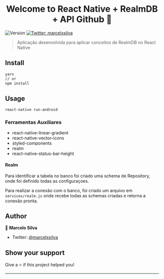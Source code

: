 <h1 align="center">Welcome to React Native + RealmDB + API Github 👋</h1>
<p>
  <img alt="Version" src="https://img.shields.io/badge/version-0.0.1-blue.svg?cacheSeconds=2592000" />
  <a href="https://twitter.com/marcelxsilva" target="_blank">
    <img alt="Twitter: marcelxsilva" src="https://img.shields.io/twitter/follow/marcelxsilva.svg?style=social" />
  </a>
</p>

> Aplicação desenvolvida para aplicar conceitos de RealmDB no React Native

## Install

```sh
yarn
// or
npm install
```

## Usage

```sh
react-native run-android
```

### Ferramentas Auxiliares
 - react-native-linear-gradient
 - react-native-vector-icons
 - styled-components
 - realm
 - react-native-status-bar-height
 
#### Realm

Para identificar a tabela no banco foi criado uma schema de Repository, onde foi definido todas as configuraçoes.

Para realizar a conexão com o banco, foi criado um arquivo em <code>services/realm.js</code> onde recebe todas as schemas criadas e retorna a conexão pronta.


## Author

👤 **Marcelo Silva**

* Twitter: [@marcelxsilva](https://twitter.com/marcelxsilva)

## Show your support

Give a ⭐️ if this project helped you!

***